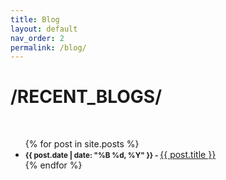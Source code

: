 ```yaml
---
title: Blog
layout: default
nav_order: 2
permalink: /blog/
---
```

<h1><b><b>/RECENT_BLOGS/</b></b></h1>
<br>
<ul>
  {% for post in site.posts %}
    <li>
      <b><small>{{ post.date | date: "%B %d, %Y" }} - </small></b>
      <a href="{{ post.url }}">{{ post.title }}</a>
    </li>
  {% endfor %}
</ul>